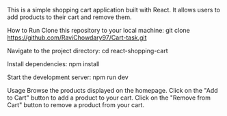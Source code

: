 This is a simple shopping cart application built with React. It allows users to add products to their cart and remove them.

How to Run
Clone this repository to your local machine:
git clone https://github.com/RaviChowdary97/Cart-task.git

Navigate to the project directory:
cd react-shopping-cart

Install dependencies:
npm install

Start the development server:
npm run dev

Usage
Browse the products displayed on the homepage.
Click on the "Add to Cart" button to add a product to your cart.
Click on the "Remove from Cart" button to remove a product from your cart.